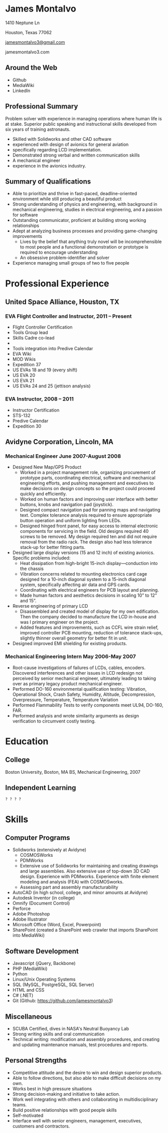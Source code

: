 James Montalvo
==============

1410 Neptune Ln

Houston, Texas 77062

jamesmontalvo3@gmail.com

jamesmontalvo3.com


Around the Web
--------------
* Github
* MediaWiki
* LinkedIn

Professional Summary
--------------------

Problem solver with experience in managing operations where human life is at stake. Superior public speaking and instructional skills developed from six years of training astronauts. 


* Skilled with Solidworks and other CAD software 
* experienced with design of avionics for general aviation
* specifically regarding LCD implementation.
* Demonstrated strong verbal and written communication skills 
* A mechanical engineer 
* experience in the avionics industry.


Summary of Qualifications
-------------------------

* Able to prioritize and thrive in fast-paced, deadline-oriented environment while still producing a beautiful product
* Strong understanding of physics and engineering, with background in mechanical engineering, studies in electrical engineering, and a passion for software
* Outstanding communicator, proficient at building strong working relationships
* Adept at analyzing business processes and providing game-changing improvements
  * Lives by the belief that anything truly novel will be incomprehensible to most people and a functional demonstration or prototype is required to encourage understanding
  * An obsessive problem-identifier and solver
* Experience managing small groups of two to five people


Professional Experience
=======================

United Space Alliance, Houston, TX
----------------------------------

### EVA Flight Controller and Instructor, 2011 – Present

* Flight Controller Certification
* Tools Group lead
* Skills Cadre co-lead
* 
* Tools integration into Predive Calendar
* EVA Wiki
* MOD Wikis
* Expedition 37
* US EVAs 18 and 19 (every shift)
* US EVA 20
* US EVA 21
* US EVAs 24 and 25 (jettison analysis)

### EVA Instructor, 2008 – 2011

* Instructor Certification
* STS-132
* Predive Calendar
* Expedition 30

Avidyne Corporation, Lincoln, MA
--------------------------------

### Mechanical Engineer June 2007-August 2008

* Designed New Map/GPS Product
  * Worked in a project management role, organizing procurement of prototype parts, coordinating electrical, software and mechanical engineering efforts, and pushing management and executives to make decisions on design concepts so the project could proceed quickly and efficiently.
  * Worked on human factors and improving user interface with better buttons, knobs and navigation pad (joystick).
  * Designed compact navigation pad for panning maps and navigating text. Complex tolerance analysis required to ensure appropriate button operation and uniform lighting from LEDs.
  * Designed hinged front panel, for easy access to internal electronic components for servicing in the field. Old designs required 40 screws to be removed. My design required ten and did not require removal from the radio rack. The design also had less tolerance stack-up for better fitting parts. 
* Designed large display versions (15 and 12 inch) of existing avionics. Specific problems included: 
  * Heat dissipation from high-bright 15-inch display—conduction into the chassis
  * Vibration concerns related to mounting electronics card cage designed for a 10-inch diagonal system to a 15-inch diagonal system, specifically affecting air data and GPS cards.
  * Coordinating with electrical engineers for PCB layout and planning.
  * Made human factors and aesthetics decisions in scaling 10” to 12” and 15”.
* Reverse engineering of primary LCD
  * Disassembled and created model of display for my own edification. Then the company decided to manufacture the LCD in-house and was I primary engineer on the project.
  * Added features and improvements, such as CCFL wire strain relief, improved controller PCB mounting, reduction of tolerance stack-ups, slightly thinner overall geometry for better fit in unit.
* Designed improved EMI shielding for existing products.

### Mechanical Engineering Intern May 2006-May 2007

* Root-cause investigations of failures of LCDs, cables, encoders. Discovered interferences and other issues in LCD redesign not perceived by senior mechanical engineer, ultimately leading to taking over as primary legacy product mechanical engineer.
* Performed DO-160 environmental qualification testing: Vibration, Operational Shock, Crash Safety, Humidity, Altitude, Decompression, Overpressure, Temperature, Temperature Variation
* Performed Flammability Tests to verify components meet UL94, DO-160, FAR.
* Performed analysis and wrote similarity arguments as design verification to circumvent costly testing.


Education
=========

College
-------

Boston University, Boston, MA
BS, Mechanical Engineering, 2007

Independent Learning
--------------------



	? ? ? ?



Skills
======

Computer Programs
-----------------

* Solidworks (extensively at Avidyne)
  * COSMOSWorks
  * PDMWorks
  * Extensive use of Solidworks for maintaining and creating drawings and large assemblies. Also extensive use of top-down 3D CAD design. Experience with PDMworks. Experience with finite element modeling and analysis (FEA) with COSMOSworks.
  * Assessing part and assembly manufacturability
* AutoCAD (in high school, college, and minor amounts at Avidyne)
* Autodesk Inventor (in college)
* Omnify (Document Control)
* Perforce
* Adobe Photoshop
* Adobe Illustrator
* Microsoft Office (Word, Excel, Powerpoint)
* SharePoint (created a SharePoint web crawler that imports SharePoint into MediaWiki)

Software Development
--------------------

* Javascript (jQuery, Backbone)
* PHP (MediaWiki)
* Python
* Linux/Unix Operating Systems
* SQL (MySQL, PostgreSQL, SQL Server)
* HTML and CSS
* C# (.NET)
* Git (Github: https://github.com/jamesmontalvo3)

Miscellaneous
-------------

* SCUBA Certified, dives in NASA's Neutral Buoyancy Lab
* Strong writing skills and oral communication
* Technical writing: modification and assembly procedures, and creating and updating maintenance manuals, test procedures and reports.

Personal Strengths
------------------

* Competitive attitude and the desire to win and design superior products.
* Able to follow directions, but also able to make difficult decisions on my own.
* Works best in high pressure situations
* Strong decision-making and initiative to take action.
* Work well integrating with others and collaborating in multidisciplinary teams.
* Build positive relationships with good people skills
* Self-motivated
* Interface well with senior engineers, management, executives, customers and contractors.


